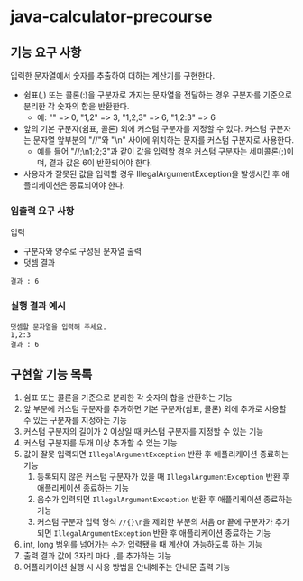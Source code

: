 # java-calculator-precourse
## 기능 요구 사항
입력한 문자열에서 숫자를 추출하여 더하는 계산기를 구현한다.

- 쉼표(,) 또는 콜론(:)을 구분자로 가지는 문자열을 전달하는 경우 구분자를 기준으로 분리한 각 숫자의 합을 반환한다.
  - 예: "" => 0, "1,2" => 3, "1,2,3" => 6, "1,2:3" => 6
- 앞의 기본 구분자(쉼표, 콜론) 외에 커스텀 구분자를 지정할 수 있다. 커스텀 구분자는 문자열 앞부분의 "//"와 "\n" 사이에 위치하는 문자를 커스텀 구분자로 사용한다.
  - 예를 들어 "//;\n1;2;3"과 같이 값을 입력할 경우 커스텀 구분자는 세미콜론(;)이며, 결과 값은 6이 반환되어야 한다.
- 사용자가 잘못된 값을 입력할 경우 IllegalArgumentException을 발생시킨 후 애플리케이션은 종료되어야 한다.
### 입출력 요구 사항
입력
- 구분자와 양수로 구성된 문자열
출력
- 덧셈 결과
```
결과 : 6
```
### 실행 결과 예시
```
덧셈할 문자열을 입력해 주세요.
1,2:3
결과 : 6
```
## 구현할 기능 목록
1. 쉼표 또는 콜론을 기준으로 분리한 각 숫자의 합을 반환하는 기능
2. 앞 부분에 커스텀 구분자를 추가하면 기본 구분자(쉼표, 콜론) 외에 추가로 사용할 수 있는 구분자를 지정하는 기능
3. 커스텀 구분자의 길이가 2 이상일 때 커스텀 구분자를 지정할 수 있는 기능
4. 커스텀 구분자를 두개 이상 추가할 수 있는 기능
5. 값이 잘못 입력되면 `IllegalArgumentException` 반환 후 애플리케이션 종료하는 기능
   1. 등록되지 않은 커스텀 구분자가 있을 때 `IllegalArgumentException` 반환 후 애플리케이션 종료하는 기능  
   2. 음수가 입력되면 `IllegalArgumentException` 반환 후 애플리케이션 종료하는 기능
   3. 커스텀 구분자 입력 형식 `//{}\n`을 제외한 부분의 처음 or 끝에 구분자가 추가되면 `IllegalArgumentException` 반환 후 애플리케이션 종료하는 기능
6. int, long 범위를 넘어가는 수가 입력됐을 때 계산이 가능하도록 하는 기능
7. 출력 결과 값에 3자리 마다 `,`를 추가하는 기능
8. 어플리케이션 실행 시 사용 방법을 안내해주는 안내문 출력 기능

